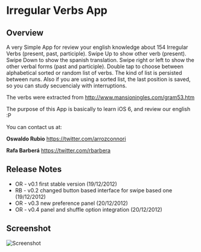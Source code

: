 # Irregular Verbs App
## Overview
A very Simple App for review your english knowledge about 154 Irregular Verbs (present, past, participle). 
Swipe Up to show other verb (present). Swipe Down to show the spanish translation. Swipe right or left to show the other verbal forms (past and participle). Double tap to choose between alphabetical sorted or random list of verbs.
The kind of list is persisted between runs. Also if you are using a sorted list, the last position is saved, so you can study secuencialy with interruptions.

The verbs were extracted from <http://www.mansioningles.com/gram53.htm>

The purpose of this App is basically to learn iOS 6, and review our english :P

You can contact us at:

**Oswaldo Rubio** <https://twitter.com/arrozconnori>

**Rafa Barberá** <https://twitter.com/rbarbera>

## Release Notes

* OR - v0.1 first stable version (19/12/2012)
* RB - v0.2 changed button based interface for swipe based one (19/12/2012)
* OR - v0.3 new preference panel (20/12/2012)
* OR - v0.4 panel and shuffle option integration (20/12/2012)

## Screenshot
![Screenshot](https://raw.github.com/rbarbera/irregularverbs/master/screenshot_touch.png)